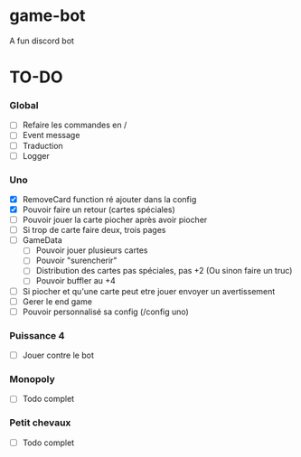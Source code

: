 # game-bot
A fun discord bot

# TO-DO


### Global
- [ ] Refaire les commandes en /
- [ ] Event message
- [ ] Traduction
- [ ] Logger

### Uno
- [X] RemoveCard function ré ajouter dans la config
- [X] Pouvoir faire un retour (cartes spéciales)
- [ ] Pouvoir jouer la carte piocher après avoir piocher
- [ ] Si trop de carte faire deux, trois pages
- [ ] GameData
    - [ ] Pouvoir jouer plusieurs cartes
    - [ ] Pouvoir "surencherir"
    - [ ] Distribution des cartes pas spéciales, pas +2 (Ou sinon faire un truc)
    - [ ] Pouvoir buffler au +4
- [ ] Si piocher et qu'une carte peut etre jouer envoyer un avertissement
- [ ] Gerer le end game
- [ ] Pouvoir personnalisé sa config (/config uno)

### Puissance 4 
- [ ] Jouer contre le bot

### Monopoly
- [ ] Todo complet

### Petit chevaux
- [ ] Todo complet